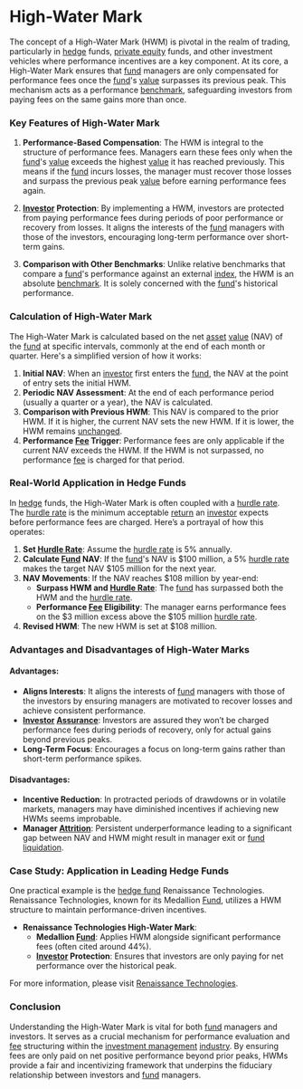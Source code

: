 # High-Water Mark

The concept of a High-Water Mark (HWM) is pivotal in the realm of trading, particularly in [hedge](../h/hedge.md) funds, [private equity](../p/private_equity.md) funds, and other investment vehicles where performance incentives are a key component. At its core, a High-Water Mark ensures that [fund](../f/fund.md) managers are only compensated for performance fees once the [fund](../f/fund.md)'s [value](../v/value.md) surpasses its previous peak. This mechanism acts as a performance [benchmark](../b/benchmark.md), safeguarding investors from paying fees on the same gains more than once.

### Key Features of High-Water Mark

1. **Performance-Based Compensation**: The HWM is integral to the structure of performance fees. Managers earn these fees only when the [fund](../f/fund.md)'s [value](../v/value.md) exceeds the highest [value](../v/value.md) it has reached previously. This means if the [fund](../f/fund.md) incurs losses, the manager must recover those losses and surpass the previous peak [value](../v/value.md) before earning performance fees again.

2. **[Investor](../i/investor.md) Protection**: By implementing a HWM, investors are protected from paying performance fees during periods of poor performance or recovery from losses. It aligns the interests of the [fund](../f/fund.md) managers with those of the investors, encouraging long-term performance over short-term gains.

3. **Comparison with Other Benchmarks**: Unlike relative benchmarks that compare a [fund](../f/fund.md)'s performance against an external [index](../i/index.md), the HWM is an absolute [benchmark](../b/benchmark.md). It is solely concerned with the [fund](../f/fund.md)'s historical performance.

### Calculation of High-Water Mark

The High-Water Mark is calculated based on the net [asset](../a/asset.md) [value](../v/value.md) (NAV) of the [fund](../f/fund.md) at specific intervals, commonly at the end of each month or quarter. Here's a simplified version of how it works:

1. **Initial NAV**: When an [investor](../i/investor.md) first enters the [fund](../f/fund.md), the NAV at the point of entry sets the initial HWM.
2. **Periodic NAV Assessment**: At the end of each performance period (usually a quarter or a year), the NAV is calculated.
3. **Comparison with Previous HWM**: This NAV is compared to the prior HWM. If it is higher, the current NAV sets the new HWM. If it is lower, the HWM remains [unchanged](../u/unchanged.md).
4. **Performance [Fee](../f/fee.md) Trigger**: Performance fees are only applicable if the current NAV exceeds the HWM. If the HWM is not surpassed, no performance [fee](../f/fee.md) is charged for that period.

### Real-World Application in Hedge Funds

In [hedge](../h/hedge.md) funds, the High-Water Mark is often coupled with a [hurdle rate](../h/hurdle_rate_in_trading.md). The [hurdle rate](../h/hurdle_rate_in_trading.md) is the minimum acceptable [return](../r/return.md) an [investor](../i/investor.md) expects before performance fees are charged. Here’s a portrayal of how this operates:

1. **Set [Hurdle Rate](../h/hurdle_rate_in_trading.md)**: Assume the [hurdle rate](../h/hurdle_rate_in_trading.md) is 5% annually.
2. **Calculate [Fund](../f/fund.md) NAV**: If the [fund](../f/fund.md)'s NAV is $100 million, a 5% [hurdle rate](../h/hurdle_rate_in_trading.md) makes the target NAV $105 million for the next year.
3. **NAV Movements**: If the NAV reaches $108 million by year-end:
    - **Surpass HWM and [Hurdle Rate](../h/hurdle_rate_in_trading.md)**: The [fund](../f/fund.md) has surpassed both the HWM and the [hurdle rate](../h/hurdle_rate_in_trading.md).
    - **Performance [Fee](../f/fee.md) Eligibility**: The manager earns performance fees on the $3 million excess above the $105 million [hurdle rate](../h/hurdle_rate_in_trading.md).
4. **Revised HWM**: The new HWM is set at $108 million.

### Advantages and Disadvantages of High-Water Marks

#### Advantages:
- **Aligns Interests**: It aligns the interests of [fund](../f/fund.md) managers with those of the investors by ensuring managers are motivated to recover losses and achieve consistent performance.
- **[Investor](../i/investor.md) [Assurance](../a/assurance.md)**: Investors are assured they won’t be charged performance fees during periods of recovery, only for actual gains beyond previous peaks.
- **Long-Term Focus**: Encourages a focus on long-term gains rather than short-term performance spikes.

#### Disadvantages:
- **Incentive Reduction**: In protracted periods of drawdowns or in volatile markets, managers may have diminished incentives if achieving new HWMs seems improbable.
- **Manager [Attrition](../a/attrition.md)**: Persistent underperformance leading to a significant gap between NAV and HWM might result in manager exit or [fund](../f/fund.md) [liquidation](../l/liquidation.md).

### Case Study: Application in Leading Hedge Funds

One practical example is the [hedge fund](../h/hedge_fund.md) Renaissance Technologies. Renaissance Technologies, known for its Medallion [Fund](../f/fund.md), utilizes a HWM structure to maintain performance-driven incentives.

- **Renaissance Technologies High-Water Mark**:
    - **Medallion [Fund](../f/fund.md)**: Applies HWM alongside significant performance fees (often cited around 44%).
    - **[Investor](../i/investor.md) Protection**: Ensures that investors are only paying for net performance over the historical peak.

For more information, please visit [Renaissance Technologies](https://www.rentec.com).

### Conclusion

Understanding the High-Water Mark is vital for both [fund](../f/fund.md) managers and investors. It serves as a crucial mechanism for performance evaluation and [fee](../f/fee.md) structuring within the [investment management](../i/investment_management.md) [industry](../i/industry.md). By ensuring fees are only paid on net positive performance beyond prior peaks, HWMs provide a fair and incentivizing framework that underpins the fiduciary relationship between investors and [fund](../f/fund.md) managers.
